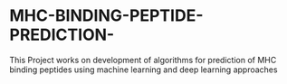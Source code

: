 # MHC-BINDING-PEPTIDE-PREDICTION-
This Project works on development of algorithms for prediction of MHC binding peptides  using machine learning and deep learning approaches 
